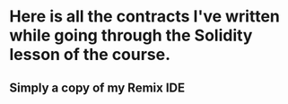 # Here is all the contracts I've written while going through the Solidity lesson of the course.
## Simply a copy of my Remix IDE
